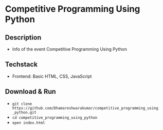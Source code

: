 # Competitive Programming Using Python

## Description

-   Info of the event Competitive Programming Using Python

## Techstack

-   Frontend: Basic HTML, CSS, JavaScript

## Download & Run

-   `git clone https://github.com/Dhamareshwarakumar/competitive_programming_using_python.git`
-   `cd competitive_programming_using_python`
-   `open index.html`